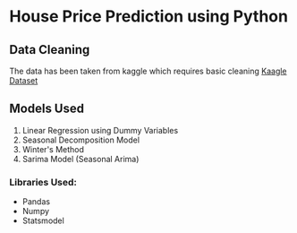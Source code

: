 # House Price Prediction using Python

## Data Cleaning
The data has been taken from kaggle which requires basic cleaning
[Kaagle Dataset](https://www.kaggle.com/datasets/htagholdings/property-sales?select=raw_sales.csv)

## Models Used
1. Linear Regression using Dummy Variables
2. Seasonal Decomposition Model
3. Winter's Method
4. Sarima Model (Seasonal Arima)

### Libraries Used:
- Pandas 
- Numpy
- Statsmodel


